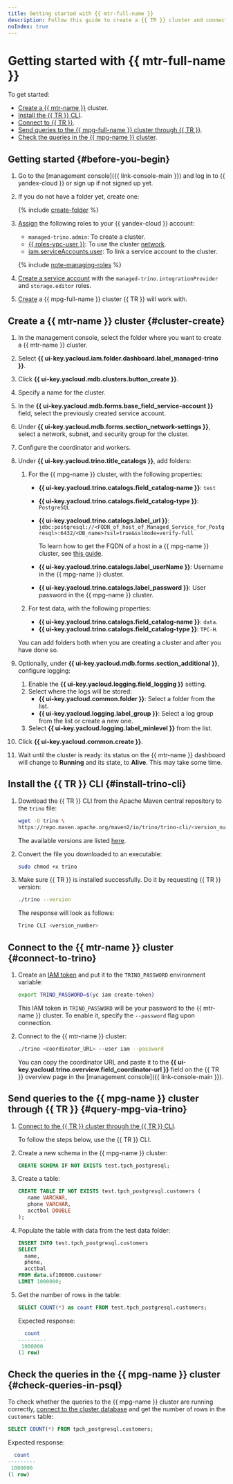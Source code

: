 ```yaml
---
title: Getting started with {{ mtr-full-name }}
description: Follow this guide to create a {{ TR }} cluster and connect to it.
noIndex: true
---
```


# Getting started with {{ mtr-full-name }}

To get started:
* [Create a {{ mtr-name }}](#cluster-create) cluster.
* [Install the {{ TR }} CLI](#install-trino-cli).
* [Connect to {{ TR }}](#connect).
* [Send queries to the {{ mpg-full-name }} cluster through {{ TR }}](#query-mpg-via-trino).
* [Check the queries in the {{ mpg-name }} cluster](#check-queries-in-psql).

## Getting started {#before-you-begin}

1. Go to the [management console]({{ link-console-main }}) and log in to {{ yandex-cloud }} or sign up if not signed up yet.

1. If you do not have a folder yet, create one:

   {% include [create-folder](../_includes/create-folder.md) %}

1. [Assign](../iam/operations/roles/grant.md) the following roles to your {{ yandex-cloud }} account:

    * `managed-trino.admin`: To create a cluster.
    * [{{ roles-vpc-user }}](../vpc/security/index.md#vpc-user): To use the cluster [network](../vpc/concepts/network.md#network).
    * [iam.serviceAccounts.user](../iam/security/index.md#iam-serviceAccounts-user): To link a service account to the cluster.

    {% include [note-managing-roles](../_includes/mdb/note-managing-roles.md) %}

1. [Create a service account](../iam/operations/sa/create.md#create-sa) with the `managed-trino.integrationProvider` and `storage.editor` roles.    

1. [Create](../managed-postgresql/operations/cluster-create.md#create-cluster) a {{ mpg-full-name }} cluster {{ TR }} will work with.

## Create a {{ mtr-name }} cluster {#cluster-create}

1. In the management console, select the folder where you want to create a {{ mtr-name }} cluster.
1. Select **{{ ui-key.yacloud.iam.folder.dashboard.label_managed-trino }}**.
1. Click **{{ ui-key.yacloud.mdb.clusters.button_create }}**.
1. Specify a name for the cluster.
1. In the **{{ ui-key.yacloud.mdb.forms.base_field_service-account }}** field, select the previously created service account.
1. Under **{{ ui-key.yacloud.mdb.forms.section_network-settings }}**, select a network, subnet, and security group for the cluster.
1. Configure the coordinator and workers.
1. Under **{{ ui-key.yacloud.trino.title_catalogs }}**, add folders:

   1. For the {{ mpg-name }} cluster, with the following properties:
       * **{{ ui-key.yacloud.trino.catalogs.field_catalog-name }}**: `test`
       * **{{ ui-key.yacloud.trino.catalogs.field_catalog-type }}**: `PostgreSQL`
       * **{{ ui-key.yacloud.trino.catalogs.label_url }}**: `jdbc:postgresql://<FQDN_of_host_of_Managed_Service_for_Postgresql>:6432/<DB_name>?ssl=true&sslmode=verify-full`

           To learn how to get the FQDN of a host in a {{ mpg-name }} cluster, see [this guide](../managed-postgresql/operations/connect.md#fqdn).

       * **{{ ui-key.yacloud.trino.catalogs.label_userName }}**: Username in the {{ mpg-name }} cluster.
       * **{{ ui-key.yacloud.trino.catalogs.label_password }}**: User password in the {{ mpg-name }} cluster.

   1. For test data, with the following properties:
       * **{{ ui-key.yacloud.trino.catalogs.field_catalog-name }}**: `data`.
       * **{{ ui-key.yacloud.trino.catalogs.field_catalog-type }}**: `TPC-H`.
   
   You can add folders both when you are creating a cluster and after you have done so.

1. Optionally, under **{{ ui-key.yacloud.mdb.forms.section_additional }}**, configure logging:

   1. Enable the **{{ ui-key.yacloud.logging.field_logging }}** setting.
   1. Select where the logs will be stored:
       * **{{ ui-key.yacloud.common.folder }}**: Select a folder from the list.
       * **{{ ui-key.yacloud.logging.label_group }}**: Select a log group from the list or create a new one.
   1. Select **{{ ui-key.yacloud.logging.label_minlevel }}** from the list.

1. Click **{{ ui-key.yacloud.common.create }}**.
1. Wait until the cluster is ready: its status on the {{ mtr-name }} dashboard will change to **Running** and its state, to **Alive**. This may take some time.

## Install the {{ TR }} CLI {#install-trino-cli}

1. Download the {{ TR }} CLI from the Apache Maven central repository to the `trino` file:

   ```bash
   wget -O trino \
   https://repo.maven.apache.org/maven2/io/trino/trino-cli/<version_number>/trino-cli-<version_number>-executable.jar
   ```

   The available versions are listed [here](https://repo.maven.apache.org/maven2/io/trino/trino-cli/).

1. Convert the file you downloaded to an executable:

   ```bash
   sudo chmod +x trino
   ```

1. Make sure {{ TR }} is installed successfully. Do it by requesting {{ TR }} version:

   ```bash
   ./trino --version
   ```

   The response will look as follows:

   ```bash
   Trino CLI <version_number>
   ```
## Connect to the {{ mtr-name }} cluster {#connect-to-trino}

1. Create an [IAM token](../iam/concepts/authorization/iam-token.md) and put it to the `TRINO_PASSWORD` environment variable:

   ```bash
   export TRINO_PASSWORD=$(yc iam create-token)
   ```

   This IAM token in `TRINO_PASSWORD` will be your password to the {{ mtr-name }} cluster. To enable it, specify the `--password` flag upon connection.

1. Connect to the {{ mtr-name }} cluster:

   ```bash
   ./trino <coordinator_URL> --user iam --password
   ```

   You can copy the coordinator URL and paste it to the **{{ ui-key.yacloud.trino.overview.field_coordinator-url }}** field on the {{ TR }} overview page in the [management console]({{ link-console-main }}).

## Send queries to the {{ mpg-name }} cluster through {{ TR }} {#query-mpg-via-trino}

1. [Connect to the {{ TR }} cluster through the {{ TR }} CLI](#connect-to-trino).

   To follow the steps below, use the {{ TR }} CLI.

1. Create a new schema in the {{ mpg-name }} cluster:

   ```sql
   CREATE SCHEMA IF NOT EXISTS test.tpch_postgresql;
   ```

1. Create a table:

   ```sql
   CREATE TABLE IF NOT EXISTS test.tpch_postgresql.customers (
      name VARCHAR,
      phone VARCHAR,
      acctbal DOUBLE
   );
   ```

1. Populate the table with data from the test data folder:

   ```sql
   INSERT INTO test.tpch_postgresql.customers
   SELECT
     name,
     phone,
     acctbal
   FROM data.sf100000.customer
   LIMIT 1000000;
   ```

1. Get the number of rows in the table:

   ```sql
   SELECT COUNT(*) as count FROM test.tpch_postgresql.customers;
   ```

   Expected response:

   ```sql
     count  
   ---------
    1000000 
   (1 row)
   ```

## Check the queries in the {{ mpg-name }} cluster {#check-queries-in-psql}

To check whether the queries to the {{ mpg-name }} cluster are running correctly, [connect to the cluster database](../managed-postgresql/operations/connect.md) and get the number of rows in the `customers` table:

```sql
SELECT COUNT(*) FROM tpch_postgresql.customers;
```

Expected response:

```sql
  count  
---------
 1000000
(1 row)

```

